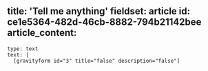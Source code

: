 title: 'Tell me anything'
fieldset: article
id: ce1e5364-482d-46cb-8882-794b21142bee
article_content:
  -
    type: text
    text: |
      [gravityform id="3" title="false" description="false"]
      
